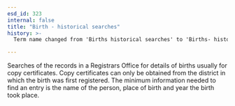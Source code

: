 ```yaml
---
esd_id: 323
internal: false
title: "Birth - historical searches"
history: >-
  Term name changed from 'Births historical searches' to 'Births- historical searches' and scope notes added in version 2.02. Term name changed from 'Births- historical searches' to 'Birth - historical searches' in version 3.00.

---
```


Searches of the records in a Registrars Office for details of births usually for copy certificates.  Copy certificates can only be obtained from the district in which the birth was first registered.  The minimum information needed to find an entry is the name of the person, place of birth and year the birth took place.

